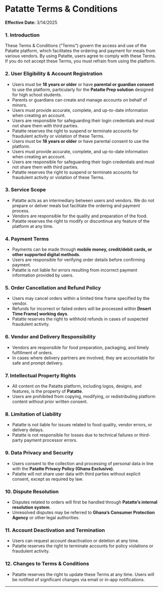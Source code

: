 # **Patatte Terms & Conditions** 

**Effective Date:** 3/14/2025

### **1\. Introduction**

These Terms & Conditions (“Terms”) govern the access and use of the Patatte platform, which facilitates the ordering and payment for meals from various vendors. By using Patatte, users agree to comply with these Terms. If you do not accept these Terms, you must refrain from using the platform.

### **2\. User Eligibility & Account Registration**

* Users must be **18 years or older** or have **parental or guardian consent** to use the platform, particularly for the **Patatte Prep solution** designed for high school students.  
* Parents or guardians can create and manage accounts on behalf of minors.  
* Users must provide accurate, complete, and up-to-date information when creating an account.  
* Users are responsible for safeguarding their login credentials and must not share them with third parties.  
* Patatte reserves the right to suspend or terminate accounts for fraudulent activity or violation of these Terms.  
* Users must be **18 years or older** or have parental consent to use the platform.  
* Users must provide accurate, complete, and up-to-date information when creating an account.  
* Users are responsible for safeguarding their login credentials and must not share them with third parties.  
* Patatte reserves the right to suspend or terminate accounts for fraudulent activity or violation of these Terms.

### **3\. Service Scope**

* Patatte acts as an intermediary between users and vendors. We do not prepare or deliver meals but facilitate the ordering and payment process.  
* Vendors are responsible for the quality and preparation of the food.  
* Patatte reserves the right to modify or discontinue any feature of the platform at any time.

### **4\. Payment Terms**

* Payments can be made through **mobile money, credit/debit cards, or other supported digital methods**.  
* Users are responsible for verifying order details before confirming payment.  
* Patatte is not liable for errors resulting from incorrect payment information provided by users.

### **5\. Order Cancellation and Refund Policy**

* Users may cancel orders within a limited time frame specified by the vendor.  
* Refunds for incorrect or failed orders will be processed within **\[Insert Time Frame\] working days**.  
* Patatte reserves the right to withhold refunds in cases of suspected fraudulent activity.

### **6\. Vendor and Delivery Responsibility**

* Vendors are responsible for food preparation, packaging, and timely fulfillment of orders.  
* In cases where delivery partners are involved, they are accountable for safe and prompt delivery.

### **7\. Intellectual Property Rights**

* All content on the Patatte platform, including logos, designs, and features, is the property of **Patatte**.  
* Users are prohibited from copying, modifying, or redistributing platform content without prior written consent.

### **8\. Limitation of Liability**

* Patatte is not liable for issues related to food quality, vendor errors, or delivery delays.  
* Patatte is not responsible for losses due to technical failures or third-party payment processor errors.

### **9\. Data Privacy and Security**

* Users consent to the collection and processing of personal data in line with the **Patatte Privacy Policy (Ghana Exclusive)**.  
* Patatte will not share user data with third parties without explicit consent, except as required by law.

### **10\. Dispute Resolution**

* Disputes related to orders will first be handled through **Patatte’s internal resolution system**.  
* Unresolved disputes may be referred to **Ghana’s Consumer Protection Agency** or other legal authorities.

### **11\. Account Deactivation and Termination**

* Users can request account deactivation or deletion at any time.  
* Patatte reserves the right to terminate accounts for policy violations or fraudulent activity.

### **12\. Changes to Terms & Conditions**

* Patatte reserves the right to update these Terms at any time. Users will be notified of significant changes via email or in-app notifications.

---

